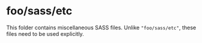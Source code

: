 # foo/sass/etc

This folder contains miscellaneous SASS files. Unlike `"foo/sass/etc"`, these files
need to be used explicitly.
